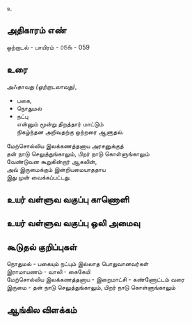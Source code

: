 உ


## அதிகாரம் எண்

ஒற்றாடல் - பாயிரம் - ௦௫௯ - 059
## உரை

அஃதாவது _(ஒற்றாடலாவது)_,  
* பகை,  
* நொதுமல்  
* நட்பு  
என்னும் மூன்று திறத்தார் மாட்டும்  
நிகழ்ந்தன அறிவதற்கு ஒற்றரை ஆளுதல்.  

மேற்சொல்லிய இலக்கணத்தனாய அரசனுக்குத்  
தன் நாடு செலுத்துங்காலும், பிறர் நாடு கொள்ளுங்காலும்  
வேண்டுவன கூறுகின்றார் ஆகலின்,  
அவ் இருமைக்கும் இன்றியமையாததாய  
இது முன் வைக்கப்பட்டது.


## உயர் வள்ளுவ வகுப்பு காணொளி


## உயர் வள்ளுவ வகுப்பு ஒலி அமைவு 


## கூடுதல் குறிப்புகள்  

நொதுமல் - பகையும் நட்பும் இல்லாத பொதுவானவர்கள்   
இராமாயணம் - வாலி - கைகேயி   
மேற்சொல்லிய இலக்கணத்தனாய - இறைமாட்சி - கண்ணோட்டம் வரை   
இருமை - தன் நாடு செலுத்துங்காலும், பிறர் நாடு கொள்ளுங்காலும்   

## ஆங்கில விளக்கம்


